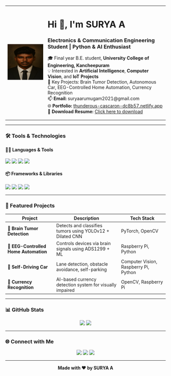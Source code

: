 <table>
  <tr>
    <td width="25%">
      <img src="profile.png" width="100%" alt="Surya A" />
    </td>
    <td>
      <h1>Hi 👋, I'm <b>SURYA A</b></h1>
      <h3>Electronics & Communication Engineering Student | Python & AI Enthusiast</h3>
      <p>
        🎓 Final year B.E. student, <b>University College of Engineering, Kancheepuram</b><br>
        💡 Interested in <b>Artificial Intelligence</b>, <b>Computer Vision</b>, and <b>IoT Projects</b><br>
        🧪 Key Projects: Brain Tumor Detection, Autonomous Car, EEG-Controlled Home Automation, Currency Recognition<br>
        📫 <b>Email:</b> suryaarumugam2021@gmail.com<br>
        🌐 <b>Portfolio:</b> <a href="https://thunderous-cascaron-dc8b57.netlify.app/">thunderous-cascaron-dc8b57.netlify.app</a><br>
        📄 <b>Download Resume:</b> <a href="Surya_Resume.pdf" download>Click here to download</a>
      </p>
    </td>
  </tr>
</table>

---

### 🛠️ Tools & Technologies

#### 🧑‍💻 Languages & Tools
<p>
  <img src="https://img.shields.io/badge/Python-3776AB?style=for-the-badge&logo=python&logoColor=white" />
  <img src="https://img.shields.io/badge/MySQL-4479A1?style=for-the-badge&logo=mysql&logoColor=white" />
  <img src="https://img.shields.io/badge/VS%20Code-007ACC?style=for-the-badge&logo=visual-studio-code&logoColor=white" />
  <img src="https://img.shields.io/badge/Jupyter-F37626?style=for-the-badge&logo=jupyter&logoColor=white" />
</p>

#### 📦 Frameworks & Libraries
<p>
  <img src="https://img.shields.io/badge/PyTorch-EE4C2C?style=for-the-badge&logo=pytorch&logoColor=white" />
  <img src="https://img.shields.io/badge/TensorFlow-FF6F00?style=for-the-badge&logo=tensorflow&logoColor=white" />
  <img src="https://img.shields.io/badge/OpenCV-5C3EE8?style=for-the-badge&logo=opencv&logoColor=white" />
  <img src="https://img.shields.io/badge/FastAPI-009688?style=for-the-badge&logo=fastapi&logoColor=white" />
</p>

---

### 📌 Featured Projects

| Project | Description | Tech Stack |
|--------|-------------|------------|
| 🔬 **Brain Tumor Detection** | Detects and classifies tumors using YOLOv12 + Dilated CNN | PyTorch, OpenCV |
| 🧠 **EEG-Controlled Home Automation** | Controls devices via brain signals using ADS1299 + ML | Raspberry Pi, Python |
| 🚗 **Self-Driving Car** | Lane detection, obstacle avoidance, self-parking | Computer Vision, Raspberry Pi, Python |
| 💸 **Currency Recognition** | AI-based currency detection system for visually impaired | OpenCV, Raspberry Pi |

---

### 📊 GitHub Stats

<p align="center">
  <img src="https://github-readme-stats.vercel.app/api?username=pyprojectpi&show_icons=true&theme=tokyonight" />
  <img src="https://github-readme-streak-stats.herokuapp.com/?user=pyprojectpi&theme=tokyonight" />
</p>

---

### 🌐 Connect with Me

<p align="center">
  <a href="https://www.linkedin.com/in/surya-a-luci/"><img src="https://img.shields.io/badge/LinkedIn-blue?style=for-the-badge&logo=linkedin&logoColor=white" /></a>
  <a href="mailto:suryaarumugam2021@gmail.com"><img src="https://img.shields.io/badge/Gmail-D14836?style=for-the-badge&logo=gmail&logoColor=white" /></a>
  <a href="https://thunderous-cascaron-dc8b57.netlify.app/"><img src="https://img.shields.io/badge/Portfolio-121212?style=for-the-badge&logo=vercel&logoColor=white" /></a>
</p>

---

<p align="center">
  <b>Made with ❤️ by SURYA A</b>
</p>
